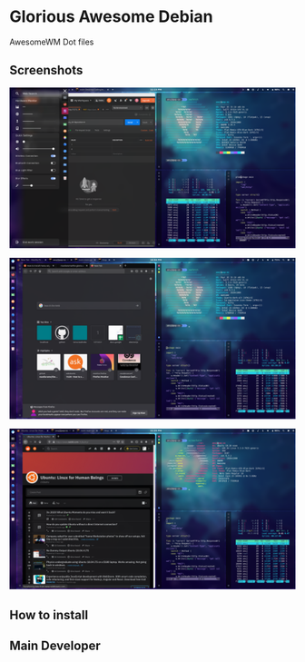 # Glorious Awesome Debian

AwesomeWM Dot files 

## Screenshots

![Base Desktop on POP OS](https://github.com/Bearbobs/glorious-awesome-debian/blob/master/screenshots/snap1.png)

![Sidebar](https://github.com/Bearbobs/glorious-awesome-debian/blob/master/screenshots/snap2.png)

![Base Desktop](https://github.com/Bearbobs/glorious-awesome-debian/blob/master/screenshots/snap3.png)

## How to install

## Main Developer

